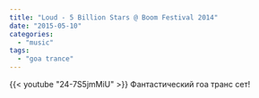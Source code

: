 ```yaml
---
title: "Loud - 5 Billion Stars @ Boom Festival 2014"
date: "2015-05-10"
categories: 
  - "music"
tags: 
  - "goa trance"
---
```

<!--more-->
{{< youtube "24-7S5jmMiU" >}}
Фантастический гоа транс сет!

